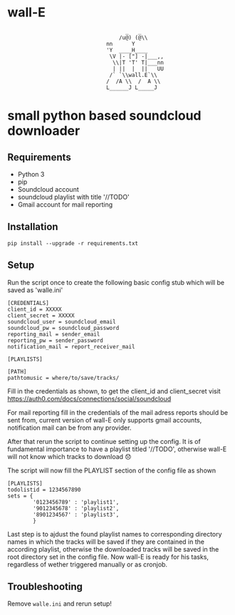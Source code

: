 # wall-E
                                         _   _
                                       /u@) (@\\
                                   nn      Y
                                   'Y  ____H____
                                    \V |- ["] -|___,,
                                     \\|T 'T' T|___nn
                                     | ||  |  ||   UU
                                    /` `\\wall.E`\\
                                   /  /A \\  /  A \\
                                   L______J L_____J

small python based soundcloud downloader
===

Requirements
---
- Python 3
- pip
- Soundcloud account
- soundcloud playlist with title '//TODO'
- Gmail account for mail reporting

Installation
---
```
pip install --upgrade -r requirements.txt
```

Setup
---
Run the script once to create the following basic config stub which will be saved as 'walle.ini'
```
[CREDENTIALS]
client_id = XXXXX
client_secret = XXXXX
soundcloud_user = soundcloud_email
soundcloud_pw = soundcloud_password
reporting_mail = sender_email
reporting_pw = sender_password
notification_mail = report_receiver_mail

[PLAYLISTS]

[PATH]
pathtomusic = where/to/save/tracks/
```
Fill in the credentials as shown, to get the client_id and client_secret visit 
https://auth0.com/docs/connections/social/soundcloud

For mail reporting fill in the credentials of the mail adress reports should be sent from, current version of wall-E only supports gmail accounts, notification mail can be from any provider.

After that rerun the script to continue setting up the config.
It is of fundamental importance to have a playlist titled '//TODO', otherwise wall-E will not know which tracks to download :disappointed:

The script will now fill the PLAYLIST section of the config file as shown
```
[PLAYLISTS]
todolistid = 1234567890
sets = {
        '0123456789' : 'playlist1',
        '9012345678' : 'playlist2',
        '8901234567' : 'playlist3',
        }
```
Last step is to ajdust the found playlist names to corresponding directory names in which the tracks will be saved if they are contained in the according playlist,
otherwise the downloaded tracks will be saved in the root directory set in the config file.
Now wall-E is ready for his tasks, regardless of wether triggered manually or as cronjob.

Troubleshooting
---
Remove `walle.ini` and rerun setup!

